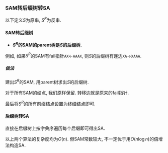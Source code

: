 ### SAM转后缀树转SA

以下定义$S$为原串, $S^R$为反串.

#### SAM转后缀树

* **$S^R$的SAM的parent树是$S$的后缀树.**

例如, 如果$S^R$的SAM有fail指针`AX`$\leftarrow$`AAAX`, 则$S$的后缀树有连边`XA`$\rightarrow$`XAAA`.

##### 做法

建出$S^R$的SAM, 用parent树求出$S$的后缀树.

对于所有SAM的结点, 我们原样保留. 转移边就是原来的fail指针.

最后将$S^R$的所有前缀结点设置为终结结点即可.



#### 后缀树转SA

直接在后缀树上按字典序遍历每个后缀即可得出SA.



以上两个算法的复杂度均为$O(n)$. 但SAM常数较大, 不一定优于用$O(n\log n)$的倍增法构造SA.